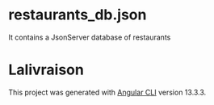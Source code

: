 # restaurants_db.json
It contains a JsonServer database of restaurants
# Lalivraison

This project was generated with [Angular CLI](https://github.com/angular/angular-cli) version 13.3.3.
